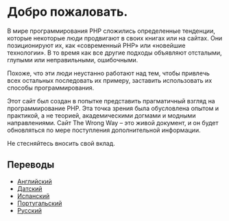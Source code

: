 # Добро пожаловать. #

В мире программирования PHP сложились определенные тенденции, которые некоторые люди продвигают в своих книгах или на сайтах. Они позиционируют их, как «современный PHP» или «новейшие технологии». В то время как все другие подходы объявляют отсталыми, глупыми или неправильными, ошибочными.

Похоже, что эти люди неустанно работают над тем, чтобы привлечь всех остальных последовать их примеру, заставить использовать их способы программирования.

Этот сайт был создан в попытке представить прагматичный взгляд на программирование PHP. Эта точка зрения была обусловлена опытом и практикой, а не теорией, академическими догмами и модными направлениями.
Сайт The Wrong Way – это живой документ, и он будет обновляться по мере поступления дополнительной информации.

Не стесняйтесь вносить свой вклад.

## Переводы ##

* [Английский](http://www.phpthewrongway.com/)
* [Датский](http://www.phpthewrongway.com/da/)
* [Испанский](http://www.phpthewrongway.com/es/)
* [Португальский](http://www.phpthewrongway.com/pt_br/)
* [Русский](http://www.phpthewrongway.com/ru)

